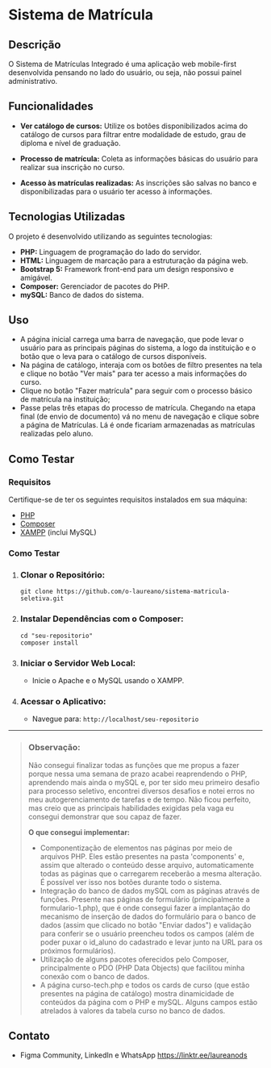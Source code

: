 
# Sistema de Matrícula

## Descrição
O Sistema de Matrículas Integrado é uma aplicação web mobile-first desenvolvida pensando no lado do usuário, ou seja, não possui painel administrativo.

## Funcionalidades

- **Ver catálogo de cursos:** Utilize os botões disponibilizados acima do catálogo de cursos para filtrar entre modalidade de estudo, grau de diploma e nível de graduação.

- **Processo de matrícula:** Coleta as informações básicas do usuário para realizar sua inscrição no curso.

- **Acesso às matrículas realizadas:** As inscrições são salvas no banco e disponibilizadas para o usuário ter acesso à informações.

## Tecnologias Utilizadas

O projeto é desenvolvido utilizando as seguintes tecnologias:

- **PHP:** Linguagem de programação do lado do servidor.
- **HTML:** Linguagem de marcação para a estruturação da página web.
- **Bootstrap 5:** Framework front-end para um design responsivo e amigável.
- **Composer:** Gerenciador de pacotes do PHP.
- **mySQL:** Banco de dados do sistema.

## Uso

- A página inicial carrega uma barra de navegação, que pode levar o usuário para as principais páginas do sistema, a logo da instituição e o botão que o leva para o catálogo de cursos disponíveis.
- Na página de catálogo, interaja com os botões de filtro presentes na tela e clique no botão "Ver mais" para ter acesso a mais informações do curso.
- Clique no botão "Fazer matrícula" para seguir com o processo básico de matrícula na instituição;
- Passe pelas três etapas do processo de matrícula. Chegando na etapa final (de envio de documento) vá no menu de navegação e clique sobre a página de Matrículas. Lá é onde ficariam armazenadas as matrículas realizadas pelo aluno.

## Como Testar

### Requisitos

Certifique-se de ter os seguintes requisitos instalados em sua máquina:

- [PHP](https://www.php.net/)
- [Composer](https://getcomposer.org/)
- [XAMPP](https://www.apachefriends.org/index.html) (inclui MySQL)

### Como Testar
1.  ### Clonar o Repositório:

        git clone https://github.com/o-laureano/sistema-matricula-seletiva.git

2.  ### Instalar Dependências com o Composer:

        cd "seu-repositorio"
        composer install

3.  ### Iniciar o Servidor Web Local:

    - Inicie o Apache e o MySQL usando o XAMPP.

5.  ### Acessar o Aplicativo:

    - Navegue para: `http://localhost/seu-repositorio`
___

> ### **Observação:** ###
> Não consegui finalizar todas as funções que me propus a fazer porque nessa uma semana de prazo acabei reaprendendo o PHP, aprendendo mais ainda o mySQL e, por ter sido meu primeiro desafio para processo seletivo, encontrei diversos desafios e notei erros no meu autogerenciamento de tarefas e de tempo. Não ficou perfeito, mas creio que as principais habilidades exigidas pela vaga eu consegui demonstrar que sou capaz de fazer.
> 
> **O que consegui implementar:**
> - Componentização de elementos nas páginas por meio de arquivos PHP. Eles estão presentes na pasta 'components' e, assim que alterado o conteúdo desse arquivo, automaticamente todas as páginas que o carregarem receberão a mesma alteração. É possível ver isso nos botões durante todo o sistema.
> - Integração do banco de dados mySQL com as páginas através de funções. Presente nas páginas de formulário (principalmente a formulario-1.php), que é onde consegui fazer a implantação do mecanismo de inserção de dados do formulário para o banco de dados (assim que clicado no botão "Enviar dados") e validação para conferir se o usuário preencheu todos os campos (além de poder puxar o id_aluno do cadastrado e levar junto na URL para os próximos formulários).
> - Utilização de alguns pacotes oferecidos pelo Composer, principalmente o PDO (PHP Data Objects) que facilitou minha conexão com o banco de dados. 
> - A página curso-tech.php e todos os cards de curso (que estão presentes na página de catálogo) mostra dinamicidade de conteúdos da página com o PHP e mySQL. Alguns campos estão atrelados à valores da tabela curso no banco de dados.

## Contato

- Figma Community, LinkedIn e WhatsApp https://linktr.ee/laureanods


